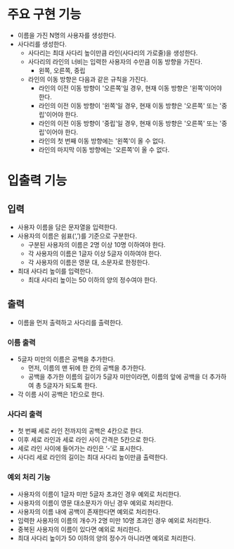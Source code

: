 # 주요 구현 기능

- 이름을 가진 N명의 사용자를 생성한다.
- 사다리를 생성한다.
    - 사다리는 최대 사다리 높이만큼 라인(사다리의 가로줄)을 생성한다.
    - 사다리의 라인의 너비는 입력한 사용자의 수만큼 이동 방향을 가진다.
      - 왼쪽, 오른쪽, 중립
    - 라인의 이동 방향은 다음과 같은 규칙을 가진다.
      - 라인의 이전 이동 방향이 '오른쪽'일 경우, 현재 이동 방향은 '왼쪽'이어야 한다.
      - 라인의 이전 이동 방향이 '왼쪽'일 경우, 현재 이동 방향은 '오른쪽' 또는 '중립'이어야 한다.
      - 라인의 이전 이동 방향이 '중립'일 경우, 현재 이동 방향은 '오른쪽' 또는 '중립'이어야 한다.
      - 라인의 첫 번째 이동 방향에는 '왼쪽'이 올 수 없다.
      - 라인의 마지막 이동 방향에는 '오른쪽'이 올 수 없다.

# 입출력 기능

## 입력

- 사용자 이름을 담은 문자열을 입력한다.
- 사용자의 이름은 쉼표(‘,’)를 기준으로 구분한다.
    - 구분된 사용자의 이름은 2명 이상 10명 이하여야 한다.
    - 각 사용자의 이름은 1글자 이상 5글자 이하여야 한다.
    - 각 사용자의 이름은 영문 대, 소문자로 한정한다.
- 최대 사다리 높이를 입력한다.
    - 최대 사다리 높이는 50 이하의 양의 정수여야 한다.

## 출력

- 이름을 먼저 출력하고 사다리를 출력한다.

### 이름 출력

- 5글자 미만의 이름은 공백을 추가한다.
    - 먼저, 이름의 맨 뒤에 한 칸의 공백을 추가한다.
    - 공백을 추가한 이름의 길이가 5글자 미만이라면, 이름의 앞에 공백을 더 추가하여 총 5글자가 되도록 한다.
- 각 이름 사이 공백은 1칸으로 한다.

### 사다리 출력

- 첫 번째 세로 라인 전까지의 공백은 4칸으로 한다.
- 이후 세로 라인과 세로 라인 사이 간격은 5칸으로 한다.
- 세로 라인 사이에 들어가는 라인은 ‘-’로 표시한다.
- 사다리 세로 라인의 길이는 최대 사다리 높이만큼 출력한다.

### 예외 처리 기능

- 사용자의 이름이 1글자 미만 5글자 초과인 경우 예외로 처리한다.
- 사용자의 이름이 영문 대소문자가 아닌 경우 예외로 처리한다.
- 사용자의 이름 내에 공백이 존재한다면 예외로 처리한다.
- 입력한 사용자의 이름의 개수가 2명 미만 10명 초과인 경우 예외로 처리한다.
- 중복된 사용자의 이름이 있다면 예외로 처리한다.
- 최대 사다리 높이가 50 이하의 양의 정수가 아니라면 예외로 처리한다.
